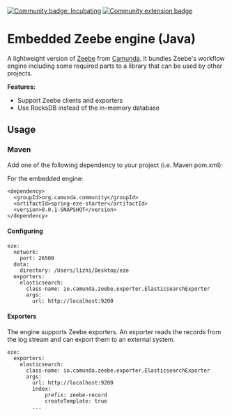 [![Community badge: Incubating](https://img.shields.io/badge/Lifecycle-Incubating-blue)](https://github.com/Camunda-Community-Hub/community/blob/main/extension-lifecycle.md#incubating-)
[![Community extension badge](https://img.shields.io/badge/Community%20Extension-An%20open%20source%20community%20maintained%20project-FF4700)](https://github.com/camunda-community-hub/community)

# Embedded Zeebe engine (Java)

A lightweight version of [Zeebe](https://github.com/camunda-cloud/zeebe) from [Camunda](https://camunda.com). It bundles Zeebe's workflow engine including some required parts to a library that can be used by other projects.

**Features:**

* Support Zeebe clients and exporters
* Use RocksDB instead of the in-memory database

## Usage

### Maven

Add one of the following dependency to your project (i.e. Maven pom.xml):

For the embedded engine:

```
<dependency>
  <groupId>org.camunda.community</groupId>
  <artifactId>spring-eze-starter</artifactId>
  <version>0.0.1-SNAPSHOT</version>
</dependency>
```

#### Configuring

```
eze:
  network:
    port: 26500
  data:
    directory: /Users/lizhi/Desktop/eze
  exporters:
    elasticsearch:
      class-name: io.camunda.zeebe.exporter.ElasticsearchExporter
      args:
        url: http://localhost:9200
```

#### Exporters

The engine supports Zeebe exporters. An exporter reads the records from the log stream and can export them to an external system.

```
eze:
  exporters:
    elasticsearch:
      class-name: io.camunda.zeebe.exporter.ElasticsearchExporter
      args:
        url: http://localhost:9200
        index:
            prefix: zeebe-record
            createTemplate: true
        ...
```

